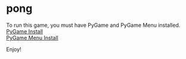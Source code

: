 # pong

To run this game, you must have PyGame and PyGame Menu installed.\
[PyGame Install](https://www.pygame.org/wiki/GettingStarted)\
[PyGame Menu Install](https://pypi.org/project/pygame-menu/)

Enjoy!